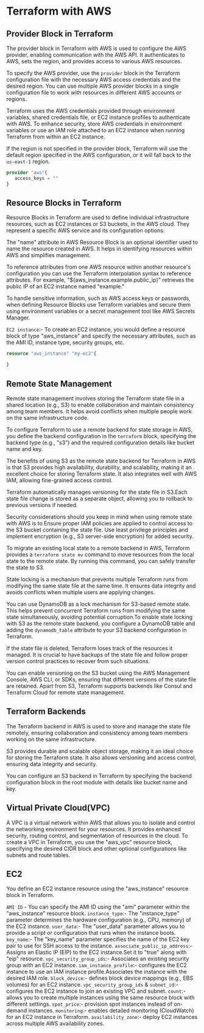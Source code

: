 # Terraform with AWS

## Provider Block in Terraform

The provider block in Terraform with AWS is used to configure the AWS provider, enabling communication with the AWS API. It authenticates
to AWS, sets the region, and provides access to various AWS resources.

To specify the AWS provider, use the `provider` block in the Terraform configuration file with the necessary AWS access credentials and the desired region.
You can use multiple AWS provider blocks in a single configuration file to work with resources in different AWS accounts or regions.

Terraform uses the AWS credentials provided through environment variables, shared credentials file, or EC2 instance profiles to authenticate with AWS.
To enhance security, store AWS credentials in environment variables or use an IAM role attached to an EC2 instance when running Terraform from within an EC2 instance.

If the region is not specified in the provider block, Terraform will use the default region specified in the AWS configuration, or it will fall back to the `us-east-1` region.

```tf
provider "aws"{
   access_keys = ""
}
```

## Resource Blocks in Terraform

Resource Blocks in Terraform are used to define individual infrastructure resources, such as EC2 instances or S3 buckets, in the AWS
cloud. They represent a specific AWS service and its configuration options.

The "name" attribute in AWS Resource Block is an optional identifier used to name the resource created in AWS. It helps in identifying resources within AWS and
simplifies management.

To reference attributes from one AWS resource within another resource's configuration you can use the Terraform interpolation syntax to reference attributes.
For example, "${aws_instance.example.public_ip}" retrieves the public IP of an EC2 instance named "example."

To handle sensitive information, such as AWS access keys or passwords, when defining Resource Blocks use Terraform variables and secure them using environment variables or a secret management tool like AWS Secrets Manager.

`EC2 instance`:- To create an EC2 instance, you would define a resource block of type "aws_instance" and specify the necessary attributes, such as the AMI ID,
instance type, security groups, etc.

```tf
resource "aws_instance" "my-ec2"{

}
```

## Remote State Management

Remote state management involves storing the Terraform state file in a shared location (e.g., S3) to enable collaboration and maintain consistency among team members. It helps avoid conflicts when multiple people work on the same infrastructure code.

To configure Terraform to use a remote backend for state storage in AWS, you define the backend configuration in the `terraform` block, specifying the backend type (e.g., "s3") and the required configuration details like bucket name and key.

The benefits of using S3 as the remote state backend for Terraform in AWS is that S3 provides high availability, durability, and scalability, making it an
excellent choice for storing Terraform state. It also integrates well with AWS IAM, allowing fine-grained access control.

Terraform automatically manages versioning for the state file in S3.Each state file change is stored as a separate object, allowing you to rollback to previous versions if needed.

Security considerations should you keep in mind when using remote state with AWS is to Ensure proper IAM policies are applied to control access to the S3
bucket containing the state file. Use least privilege principles and implement encryption (e.g., S3 server-side encryption) for added security.

To migrate an existing local state to a remote backend in AWS, Terraform provides a `terraform state mv` command to move resources from the local state to the remote state. By running this command, you can safely transfer the state to S3.

State locking is a mechanism that prevents multiple Terraform runs from modifying the same state file at the same time. It ensures data integrity
and avoids conflicts when multiple users are applying changes.

You can use DynamoDB as a lock mechanism for S3-based remote state. This helps prevent concurrent Terraform runs from modifying the same state simultaneously, avoiding potential corruption.To enable state locking with S3 as the remote state backend, you configure a DynamoDB table and adding the `dynamodb_table` attribute to your S3 backend configuration in Terraform.

If the state file is deleted, Terraform loses track of the resources it managed. It is crucial to have backups of the state file and follow proper
version control practices to recover from such situations.

You can enable versioning on the S3 bucket using the AWS Management Console, AWS CLI, or SDKs, ensuring that different versions of the state file are retained.
Apart from S3, Terraform supports backends like Consul and Terraform Cloud for remote state management.

## Terraform Backends

The Terraform backend in AWS is used to store and manage the state file remotely, ensuring collaboration and consistency among team members
working on the same infrastructure.

S3 provides durable and scalable object storage, making it an ideal choice for storing the Terraform state. It also allows versioning and access
control, ensuring data integrity and security.

You can configure an S3 backend in Terraform by specifying the backend configuration block in the root module with details like bucket name and key.

## Virtual Private Cloud(VPC)

A VPC is a virtual network within AWS that allows you to isolate and control the networking environment for your resources. It provides
enhanced security, routing control, and segmentation of resources in the cloud.
To create a VPC in Terraform, you use the "aws_vpc" resource block, specifying the desired CIDR block and other optional configurations like subnets and route tables.

## EC2

You define an EC2 instance resource using the "aws_instance" resource block in Terraform.

`AMI ID` - You can specify the AMI ID using the "ami" parameter within the "aws_instance" resource block.
`instance_type`:- The "instance_type" parameter determines the hardware configuration (e.g., CPU, memory) of the EC2 instance.
`user_data`:- The "user_data" parameter allows you to provide a script or configuration that runs when the instance boots.
`key_name`:- The "key_name" parameter specifies the name of the EC2 key pair to use for SSH access to the instance.
`associate_public_ip_address`:- Assigns an Elastic IP (EIP) to the EC2 instance.Set it to "true" along with "eip" resource.
`vpc_security_group_ids`:- Associates an existing security group with an EC2 instance.
`iam_instance_profile`:- configures the EC2 instance to use an IAM instance profile.Associates the instance with the desired IAM role.
`block_device`:- defines block device mappings (e.g., EBS volumes) for an EC2 instance.
`vpc_security_group_ids` & `subnet_id`:- configures the EC2 instance to join an existing VPC and subnet.
`count`:- allows you to create multiple instances using the same resource block with different settings.
`spot_price`:- provision spot instances instead of on- demand instances.
`monitoring`:- enables detailed monitoring (CloudWatch) for an EC2 instance in Terraform.
`availability_zone`:- deploy EC2 instances across multiple AWS availability zones.
